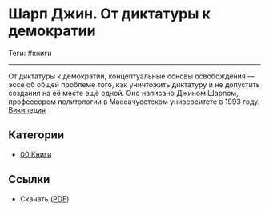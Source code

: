 # Шарп Джин. От диктатуры к демократии

Теги: #книги 
___

От диктатуры к демократии, концептуальные основы освобождения — эссе об общей проблеме того, как уничтожить диктатуру и не допустить создания на её месте ещё одной. Оно написано Джином Шарпом, профессором политологии в Массачусетском университете в 1993 году. [Википедия](https://ru.wikipedia.org/wiki/%D0%9E%D1%82_%D0%B4%D0%B8%D0%BA%D1%82%D0%B0%D1%82%D1%83%D1%80%D1%8B_%D0%BA_%D0%B4%D0%B5%D0%BC%D0%BE%D0%BA%D1%80%D0%B0%D1%82%D0%B8%D0%B8)

## Категории

* [00 Книги](00%20%D0%9A%D0%BD%D0%B8%D0%B3%D0%B8.md)

## Ссылки

* Скачать ([PDF](https://drive.google.com/file/d/1z67BIsmQJNpI_Ugp3Iugbltfa4xyIFse/view?usp=sharing))
